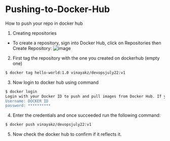 # Pushing-to-Docker-Hub
How to push your repo in docker hub

1. Creating repositories
  - To create a repository, sign into Docker Hub, click on Repositories then Create Repository:
  ![image](https://user-images.githubusercontent.com/33689324/178095567-8b9407a0-13ee-44ee-a665-65aac9a8cb65.png)
  
2. First tag the repository with the one you created on dockerhub (empty one)
  ```sh 
  $ docker tag hello-world:1.0 vinayakz/devopsjuly22:v1
  ```
3. Now login to docker hub using command  
  ```sh
  $ docker login
  Login with your Docker ID to push and pull images from Docker Hub. If you don't have a Docker ID, head over to https://hub.docker.com to create one.
  Username: DOCKER ID 
  password: **********
  ```
4. Enter the credentials and once succeeded run the following command:   
  ```sh
  $ docker push vinayakz/devopsjuly22:v1
  ```
5. Now check the docker hub to confirm if it reflects it.   
